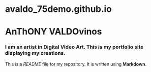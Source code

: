 # avaldo_75demo.github.io

# AnThONY VALDOvinos

### I am an artist in Digital Video Art. This is my portfolio site displaying my creations.

This is a *README* file for my repository. It is written using **Markdown**.
